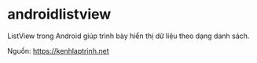 # androidlistview
ListView trong Android giúp trình bày hiển thị dữ liệu theo dạng danh sách.

Nguồn: https://kenhlaptrinh.net
